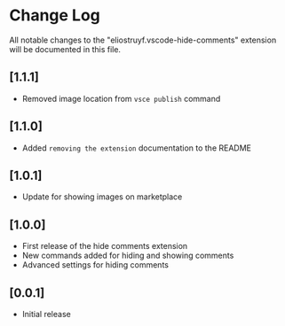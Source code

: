# Change Log

All notable changes to the "eliostruyf.vscode-hide-comments" extension will be documented in this file.

## [1.1.1]

- Removed image location from `vsce publish` command

## [1.1.0]

- Added `removing the extension` documentation to the README

## [1.0.1]

- Update for showing images on marketplace

## [1.0.0]

- First release of the hide comments extension
- New commands added for hiding and showing comments
- Advanced settings for hiding comments 

## [0.0.1]

- Initial release